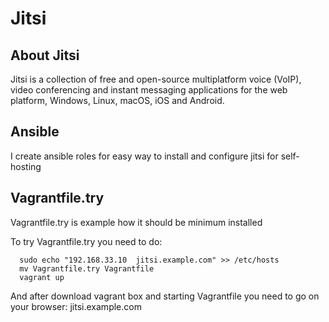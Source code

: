 # Jitsi

## About Jitsi

Jitsi is a collection of free and open-source multiplatform voice (VoIP), 
video conferencing and instant messaging applications for the web platform,
Windows, Linux, macOS, iOS and Android.


## Ansible
I create ansible roles for easy way to install and configure jitsi for self-hosting

## Vagrantfile.try

Vagrantfile.try is example how it should be minimum installed

To try Vagrantfile.try you need to do:

      sudo echo "192.168.33.10  jitsi.example.com" >> /etc/hosts
      mv Vagrantfile.try Vagrantfile
      vagrant up

And after download vagrant box and starting Vagrantfile you need to go on your browser:
      jitsi.example.com
